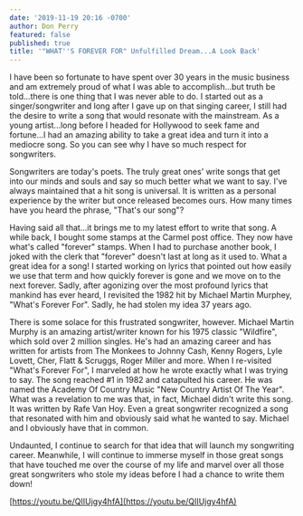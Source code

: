 ```yaml
---
date: '2019-11-19 20:16 -0700'
author: Don Perry
featured: false
published: true
title: '"WHAT''S FOREVER FOR" Unfulfilled Dream...A Look Back'
---
```

I have been so fortunate to have spent over 30 years in the music business and am extremely proud of what I was able to accomplish...but truth be told...there is one thing that I was never able to do.  I started out as a singer/songwriter and long after I gave up on that singing career, I still had the desire to write a song that would resonate with the mainstream.  As a young artist...long before I headed for Hollywood to seek fame and fortune...I had an amazing ability to take a great idea and turn it into a mediocre song.  So you can see why I have so much respect for songwriters.

Songwriters are today's poets.  The truly great ones' write songs that get into our minds and souls and say so much better what we want to say.  I've always maintained that a hit song is universal.  It is written as a personal experience by the writer but once released becomes ours.  How many times have you heard the phrase, "That's our song"?

Having said all that...it brings me to my latest effort to write that song.  A while back, I bought some stamps at the Carmel post office.  They now have what's called "forever" stamps.  When I had to purchase another book, I joked with the clerk that "forever" doesn't last at long as it used to.  What a great idea for a song!  I started working on lyrics that pointed out how easily we use that term and how quickly forever is gone and we move on to the next forever.  Sadly, after agonizing over the most profound lyrics that mankind has ever heard, I revisited the 1982 hit by Michael Martin Murphey, "What's Forever For".  Sadly, he had stolen my idea 37 years ago.

There is some solace for this frustrated songwriter, however.  Michael Martin Murphy is an amazing artist/writer known for his 1975 classic "Wildfire", which sold over 2 million singles.  He's had an amazing career and has written for artists from The Monkees to Johnny Cash, Kenny Rogers, Lyle Lovett, Cher, Flatt & Scruggs, Roger Miller and more.  When I re-visited "What's Forever For", I marveled at how he wrote exactly what I was trying to say.  The song reached #1 in 1982 and catapulted his career.  He was named the Academy Of Country Music "New Country Artist Of The Year".  What was a revelation to me was that, in fact, Michael didn't write this song.  It was written by Rafe Van Hoy.  Even a great songwriter recognized a song that resonated with him and obviously said what he wanted to say.  Michael and I obviously have that in common.

Undaunted, I continue to search for that idea that will launch my songwriting career.  Meanwhile, I will continue to immerse myself in those great songs that have touched me over the course of my life and marvel over all those great songwriters who stole my ideas before I had a chance to write them down!

[https://youtu.be/QIIUjgy4hfA](https://youtu.be/QIIUjgy4hfA)
